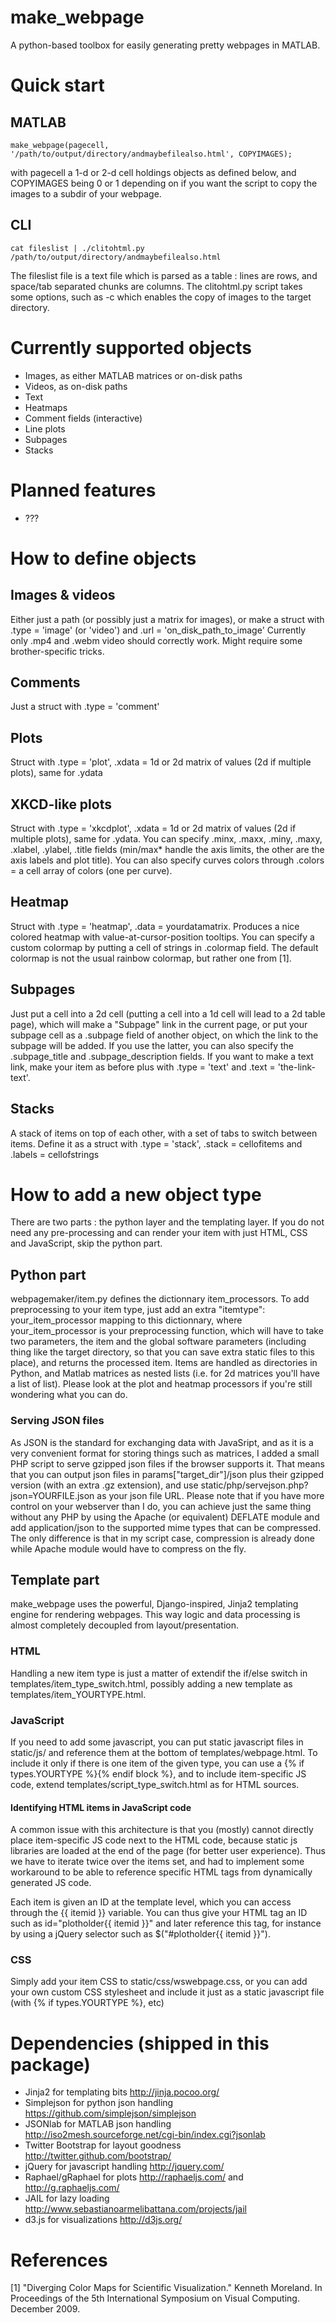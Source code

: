 make_webpage
============

A python-based toolbox for easily generating pretty webpages in MATLAB.

Quick start
===========

MATLAB
------
    make_webpage(pagecell, '/path/to/output/directory/andmaybefilealso.html', COPYIMAGES);
with pagecell a 1-d or 2-d cell holdings objects as defined below, and
COPYIMAGES being 0 or 1 depending on if you want the script to copy the images
to a subdir of your webpage.

CLI
---
    cat fileslist | ./clitohtml.py /path/to/output/directory/andmaybefilealso.html
The fileslist file is a text file which is parsed as a table : lines are rows,
and space/tab separated chunks are columns. The clitohtml.py script takes some
options, such as -c which enables the copy of images to the target directory.

Currently supported objects
===========================
- Images, as either MATLAB matrices or on-disk paths
- Videos, as on-disk paths
- Text
- Heatmaps
- Comment fields (interactive)
- Line plots
- Subpages
- Stacks

Planned features
================
- ???

How to define objects
=====================

Images & videos
---------------
Either just a path (or possibly just a matrix for images), or make a struct
with .type = 'image' (or 'video') and .url = 'on_disk_path_to_image'
Currently only .mp4 and .webm video should correctly work. Might require some
brother-specific tricks.

Comments
--------
Just a struct with .type = 'comment'

Plots
-----
Struct with .type = 'plot', .xdata = 1d or 2d matrix of values (2d if multiple
plots), same for .ydata

XKCD-like plots
---------------
Struct with .type = 'xkcdplot', .xdata = 1d or 2d matrix of values (2d if
multiple plots), same for .ydata. You can specify .minx, .maxx, .miny, .maxy,
.xlabel, .ylabel, .title fields (min/max* handle the axis limits, the other are
the axis labels and plot title). You can also specify curves colors through
.colors = a cell array of colors (one per curve).

Heatmap
-------
Struct with .type = 'heatmap', .data = yourdatamatrix. Produces a nice colored
heatmap with value-at-cursor-position tooltips. You can specify a custom
colormap by putting a cell of strings in .colormap field. The default colormap
is not the usual rainbow colormap, but rather one from [1].

Subpages
--------
Just put a cell into a 2d cell (putting a cell into a 1d cell will lead to a 2d
table page), which will make a "Subpage" link in the current page, or put your
subpage cell as a .subpage field of another object, on which the link to the
subpage will be added. If you use the latter, you can also specify the
.subpage_title and .subpage_description fields. If you want to make a text link,
make your item as before plus with .type = 'text' and .text = 'the-link-text'.

Stacks
------
A stack of items on top of each other, with a set of tabs to switch between
items. Define it as a struct with .type = 'stack', .stack = cellofitems and
.labels = cellofstrings

How to add a new object type
============================
There are two parts : the python layer and the templating layer.
If you do not need any pre-processing and can render your item with just HTML,
CSS and JavaScript, skip the python part.

Python part
-----------
webpagemaker/item.py defines the dictionnary item_processors. To add
preprocessing to your item type, just add an extra "itemtype":
your_item_processor mapping to this dictionnary, where your_item_processor is
your preprocessing function, which will have to take two parameters, the item
and the global software parameters (including thing like the target directory,
so that you can save extra static files to this place), and returns the
processed item. Items are handled as directories in Python, and Matlab matrices
as nested lists (i.e. for 2d matrices you'll have a list of list).  Please look
at the plot and heatmap processors if you're still wondering what you can do.

### Serving JSON files ###
As JSON is the standard for exchanging data with JavaSript, and as it is a very
convenient format for storing things such as matrices, I added a small PHP
script to serve gzipped json files if the browser supports it. That means that
you can output json files in params["target_dir"]/json plus their gzipped
version (with an extra .gz extension), and use
static/php/servejson.php?json=YOURFILE.json as your json file URL.
Please note that if you have more control on your webserver than I do, you can
achieve just the same thing without any PHP by using the Apache (or equivalent)
DEFLATE module and add application/json to the supported mime types that can be
compressed. The only difference is that in my script case, compression is
already done while Apache module would have to compress on the fly.

Template part
-------------
make_webpage uses the powerful, Django-inspired, Jinja2 templating engine for
rendering webpages. This way logic and data processing is almost completely
decoupled from layout/presentation.

### HTML
Handling a new item type is just a matter of extendif the if/else switch in
templates/item_type_switch.html, possibly adding a new template as
templates/item_YOURTYPE.html.

### JavaScript
If you need to add some javascript, you can put static javascript files in
static/js/ and reference them at the bottom of templates/webpage.html. To
include it only if there is one item of the given type, you can use a {% if
types.YOURTYPE %}{% endif block %}, and to include item-specific JS code,
extend templates/script_type_switch.html as for HTML sources.

#### Identifying HTML items in JavaScript code
A common issue with this architecture is that you (mostly) cannot directly
place item-specific JS code next to the HTML code, because static js libraries
are loaded at the end of the page (for better user experience). Thus we have to
iterate twice over the items set, and had to implement some workaround to be
able to reference specific HTML tags from dynamically generated JS code.

Each item is given an ID at the template level, which you can access through
the {{ itemid }} variable. You can thus give your HTML tag an ID such as
id="plotholder{{ itemid }}" and later reference this tag, for instance by using
a jQuery selector such as $("#plotholder{{ itemid }}").

### CSS
Simply add your item CSS to static/css/wswebpage.css, or you can add your own
custom CSS stylesheet and include it just as a static javascript file (with
{% if types.YOURTYPE %}, etc)

Dependencies (shipped in this package)
======================================
- Jinja2 for templating bits http://jinja.pocoo.org/
- Simplejson for python json handling https://github.com/simplejson/simplejson
- JSONlab for MATLAB json handling http://iso2mesh.sourceforge.net/cgi-bin/index.cgi?jsonlab
- Twitter Bootstrap for layout goodness http://twitter.github.com/bootstrap/
- jQuery for javascript handling http://jquery.com/
- Raphael/gRaphael for plots http://raphaeljs.com/ and http://g.raphaeljs.com/
- JAIL for lazy loading http://www.sebastianoarmelibattana.com/projects/jail
- d3.js for visualizations http://d3js.org/

References
==========
[1] "Diverging Color Maps for Scientific Visualization." Kenneth Moreland. In
    Proceedings of the 5th International Symposium on Visual Computing. December
    2009.
